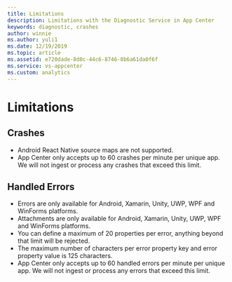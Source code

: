 ```yaml
---
title: Limitations
description: Limitations with the Diagnostic Service in App Center
keywords: diagnostic, crashes
author: winnie
ms.author: yuli1
ms.date: 12/19/2019
ms.topic: article
ms.assetid: e720dade-8d0c-44c6-8746-8b6a61da0f6f
ms.service: vs-appcenter
ms.custom: analytics
---
```


# Limitations

## Crashes

- Android React Native source maps are not supported.
- App Center only accepts up to 60 crashes per minute per unique app. We will not ingest or process any crashes that exceed this limit. 


## Handled Errors

- Errors are only available for Android, Xamarin, Unity, UWP, WPF and WinForms platforms.
- Attachments are only available for Android, Xamarin, Unity, UWP, WPF and WinForms platforms.
- You can define a maximum of 20 properties per error, anything beyond that limit will be rejected.
- The maximum number of characters per error property key and error property value is 125 characters.
- App Center only accepts up to 60 handled errors per minute per unique app. We will not ingest or process any errors that exceed this limit. 


